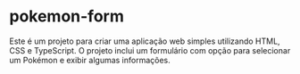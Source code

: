 # pokemon-form
Este é um projeto para criar uma aplicação web simples utilizando HTML, CSS e TypeScript. O projeto inclui um formulário com opção para selecionar um Pokémon e exibir algumas informações.

